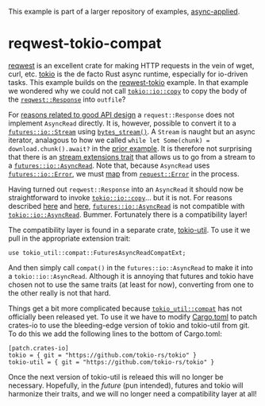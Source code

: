 This example is part of a larger repository of examples, [async-applied](../README.md).

# reqwest-tokio-compat

[reqwest](https://github.com/seanmonstar/reqwest) is an excellent crate for making HTTP requests in the vein of wget, curl, etc.  [tokio](https://tokio.rs) is the de facto Rust async runtime, especially for io-driven tasks.  This example builds on the [reqwest-tokio](../reqwest-tokio/README.md) example.  In that example we wondered why we could not call [`tokio::io::copy`](https://docs.rs/tokio/0.2.11/tokio/io/fn.copy.html) to copy the body of the [`reqwest::Response`](https://docs.rs/reqwest/0.10.1/reqwest/struct.Response.html) into `outfile`?

For [reasons related to good API design](https://github.com/seanmonstar/reqwest/issues/482) a `request::Response` does not implement `AsyncRead` directly.  It is, however, possible to convert it to a [`futures::io::Stream`](https://docs.rs/futures/0.3.4/futures/stream/trait.Stream.html) using [`bytes_stream()`](https://docs.rs/reqwest/0.10.1/reqwest/struct.Response.html#method.bytes_stream).  A `Stream` is naught but an async iterator, analagous to how we called `while let Some(chunk) = download.chunk().await?` in the [prior example](../reqwest-tokio/README.md).  It is therefore not surprising that there is an [stream extensions trait](https://docs.rs/futures/0.3.4/futures/stream/trait.TryStreamExt.html) that allows us to go from a stream to a [`futures::io::AsyncRead`](https://docs.rs/futures/0.3.4/futures/io/trait.AsyncRead.html).  Note that, because `AsyncRead` uses [`futures::io::Error`](https://docs.rs/futures/0.3.4/futures/io/struct.Error.html), we must [map](https://docs.rs/futures/0.3.4/futures/stream/trait.TryStreamExt.html#method.map_err) from [`request::Error`](https://docs.rs/reqwest/0.10.1/reqwest/struct.Error.html) in the process.

Having turned out `reqwest::Response` into an `AsyncRead` it should now be straightforward to invoke [`tokio::io::copy`](https://docs.rs/tokio/0.2.11/tokio/io/fn.copy.html)... but it is not.  For reasons described [here](https://www.reddit.com/r/rust/comments/enn3ax/strategies_for_futuresioasyncread_vs/) and [here](https://github.com/rust-lang/futures-rs/pull/1826), [`futures::io::AsyncRead`](https://docs.rs/futures/0.3.4/futures/io/trait.AsyncRead.html) is not compatible with [`tokio::io::AsyncRead`](https://docs.rs/tokio/0.2.11/tokio/io/trait.AsyncRead.html).  Bummer.  Fortunately there is a compatibility layer!

The compatibility layer is found in a separate crate, [tokio-util](https://github.com/tokio-rs/tokio/tree/master/tokio-util).  To use it we pull in the appropriate extension trait:

```
use tokio_util::compat::FuturesAsyncReadCompatExt;
```

And then simply call `compat()` in the `futures::io::AsyncRead` to make it into a `tokio::io::AsyncRead`.  Although it is annoying that futures and tokio have chosen not to use the same traits (at least for now), converting from one to the other really is not that hard.

Things get a bit more complicated because [`tokio_util::compat`](https://github.com/tokio-rs/tokio/blob/master/tokio-util/src/compat.rs) has not officially been released yet.  To use it we have to modify [Cargo.toml](./Cargo.toml) to patch crates-io to use the bleeding-edge version of tokio and tokio-util from git.  To do this we add the following lines to the bottom of Cargo.toml:

```
[patch.crates-io]
tokio = { git = "https://github.com/tokio-rs/tokio" }
tokio-util = { git = "https://github.com/tokio-rs/tokio" }
```

Once the next version of tokio-util is releaed this will no longer be necessary.  Hopefully, in the _future_ (pun intended), futures and tokio will harmonize their traits, and we will no longer need a compatibility layer at all!